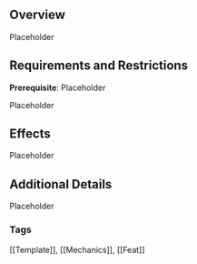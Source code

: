 ## Overview

Placeholder

## Requirements and Restrictions

**Prerequisite**: Placeholder

Placeholder

## Effects

Placeholder

## Additional Details

Placeholder

### Tags 
[[Template]], [[Mechanics]], [[Feat]] 